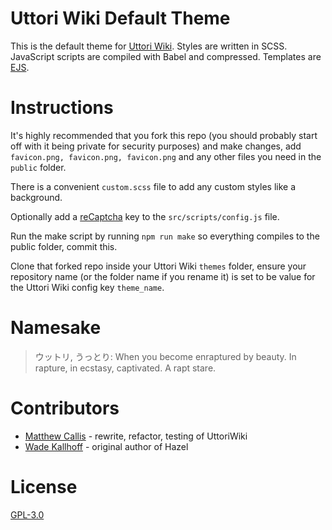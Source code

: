 # Uttori Wiki Default Theme

This is the default theme for [Uttori Wiki](https://github.com/uttori/uttori-wiki). Styles are written in SCSS. JavaScript scripts are compiled with Babel and compressed. Templates are [EJS](https://ejs.co/).

# Instructions

It's highly recommended that you fork this repo (you should probably start off with it being private for security purposes) and make changes, add `favicon.png, favicon.png, favicon.png` and any other files you need in the `public` folder.

There is a convenient `custom.scss` file to add any custom styles like a background.

Optionally add a [reCaptcha](https://www.google.com/recaptcha/intro/v3.html) key to the `src/scripts/config.js` file.

Run the make script by running `npm run make` so everything compiles to the public folder, commit this.

Clone that forked repo inside your Uttori Wiki `themes` folder, ensure your repository name (or the folder name if you rename it) is set to be value for the Uttori Wiki config key `theme_name`.

# Namesake

> ウットリ, うっとり: When you become enraptured by beauty. In rapture, in ecstasy, captivated. A rapt stare.

# Contributors

 - [Matthew Callis](https://github.com/MatthewCallis) - rewrite, refactor, testing of UttoriWiki
 - [Wade Kallhoff](https://github.com/wkallhof) - original author of Hazel

# License
  [GPL-3.0](LICENSE)
